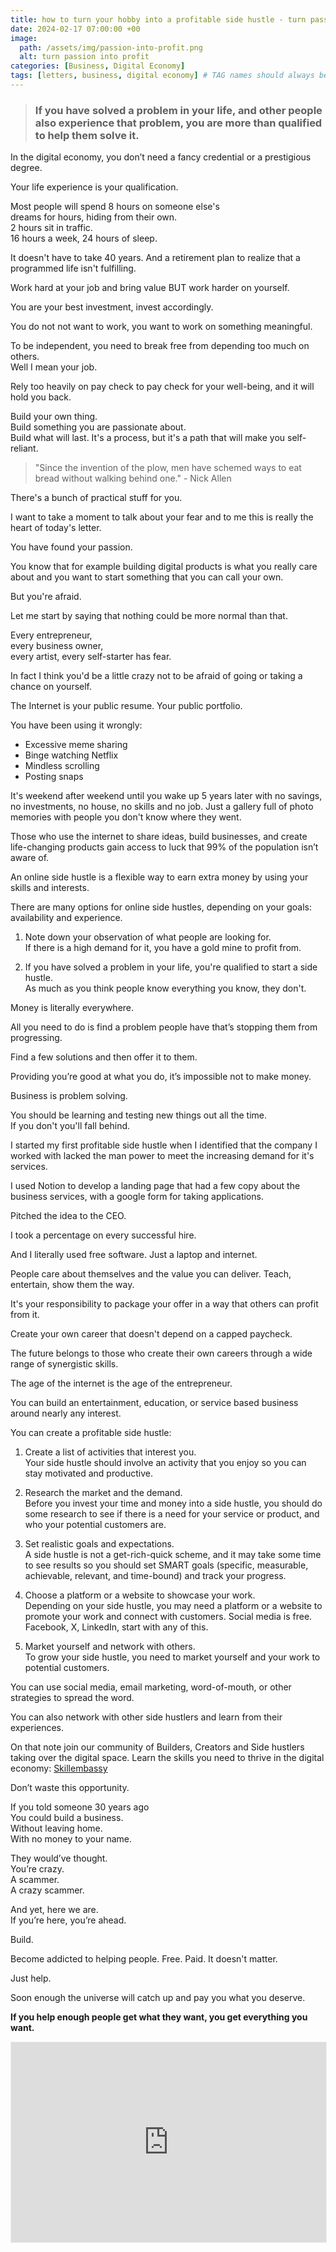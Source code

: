 ```yaml
---
title: how to turn your hobby into a profitable side hustle - turn passion into profit
date: 2024-02-17 07:00:00 +00
image:
  path: /assets/img/passion-into-profit.png
  alt: turn passion into profit
categories: [Business, Digital Economy]
tags: [letters, business, digital economy] # TAG names should always be lowercase
---
```


> ### If you have solved a problem in your life, and other people also experience that problem, you are more than qualified to help them solve it. 

In the digital economy, you don’t need a fancy credential or a prestigious degree.

Your life experience is your qualification.

Most people will spend 8 hours on someone else's  
dreams for hours, hiding from their own.  
2 hours sit in traffic.  
16 hours a week, 24 hours of sleep. 

It doesn't have to take 40 years. And a retirement plan to realize that a programmed life isn't fulfilling. 

Work hard at your job and bring value BUT work harder on yourself. 

You are your best investment, invest accordingly.

You do not not want to work, you want to work on something meaningful.

To be independent, you need to break free from depending too much on others.  
Well I mean your job.

Rely too heavily on pay check to pay check for your well-being, and it will hold you back.

Build your  own thing.  
Build something you are passionate about.  
Build what will last. It's a process, but it's a path that will make you self-reliant.

> "Since the invention of the plow, men have schemed ways to eat bread without walking behind one." - Nick Allen

There's a bunch of practical stuff for you.

I want to take a moment to talk about your fear and to me this is really the heart of today's letter. 

You have found your passion.

You know that for example building digital products is what you really care about and you want to start something that you can call your own.

But you're afraid.

Let me start by saying that nothing could be more normal than that. 

Every entrepreneur,  
every business owner,  
every artist, every self-starter has fear.

In fact I think you'd be a little crazy not to be afraid of going or taking a chance on yourself.

The Internet is your public resume. Your public portfolio.

You have been using it wrongly:
 - Excessive meme sharing 
 - Binge watching Netflix
 - Mindless scrolling 
 - Posting snaps

It's weekend after weekend until you wake up 5 years later with no savings, no investments, no house, no skills and no job.
Just a gallery full of photo memories with people you don't know where they went.

Those who use the internet to share ideas, build businesses, and create life-changing products gain access to luck that 99% of the population isn’t aware of.

An online side hustle is a flexible way to earn extra money by using your skills and interests. 

There are many options for online side hustles, depending on your goals: availability and experience. 

1. Note down your observation of what people are looking for.  
If there is a high demand for it, you have a gold mine to profit from.

2. If you have solved a problem in your life, you're qualified to start a side hustle.  
As much as you think people know everything you know, they don't.

Money is literally everywhere.

All you need to do is find a problem people have that’s stopping them from progressing.

Find a few solutions and then offer it to them.

Providing you’re good at what you do, it’s impossible not to make money.

Business is problem solving.

You should be learning and testing new things out all the time.  
If you don't you'll fall behind.

I started my first profitable side hustle when I identified that the company I worked with lacked the man power to meet the increasing demand for it's services.

I used Notion to develop a landing page that had a few copy about the business services, with a google form for taking applications.

Pitched the idea to the CEO.

I took a percentage on every successful hire. 

And I literally used free software. Just a laptop and internet.

People care about themselves and the value you can deliver. 
Teach, entertain, show them the way. 

It's your responsibility to package your offer in a way that others can profit from it.

Create your own career that doesn't depend on a capped paycheck.

The future belongs to those who create their own careers through a wide range of synergistic skills.

The age of the internet is the age of the entrepreneur.

You can build an entertainment, education, or service based business around nearly any interest.

You can create a profitable side hustle:

1. Create a list of activities that interest you.  
Your side hustle should involve an activity that you enjoy so you can stay motivated and productive.

2. Research the market and the demand.  
Before you invest your time and money into a side hustle, you should do some research to see if there is a need for your service or product, and who your potential customers are. 

3. Set realistic goals and expectations.  
A side hustle is not a get-rich-quick scheme, and it may take some time to see results so you should set SMART goals (specific, measurable, achievable, relevant, and time-bound) and track your progress. 

4. Choose a platform or a website to showcase your work.  
Depending on your side hustle, you may need a platform or a website to promote your work and connect with customers. Social media is free.  Facebook, X, LinkedIn, start with any of this.

5. Market yourself and network with others.  
To grow your side hustle, you need to market yourself and your work to potential customers. 

You can use social media, email marketing, word-of-mouth, or other strategies to spread the word. 

You can also network with other side hustlers and learn from their experiences. 

On that note join our community of Builders, Creators and Side hustlers taking over the digital space. Learn the skills you need to thrive in the digital economy: [Skillembassy](https://nas.io/skillembassy)

Don’t waste this opportunity.

If you told someone 30 years ago  
You could build a business.  
Without leaving home.  
With no money to your name.

They would’ve thought.  
You’re crazy.  
A scammer.  
A crazy scammer.

And yet, here we are.  
If you’re here, you’re ahead.

Build.

Become addicted to helping people.
Free. Paid. It doesn't matter.

Just help.

Soon enough the universe will catch up and pay you what you deserve.

**If you help enough people get what they want, you get everything you want.**

<iframe src="https://patrickkyei.substack.com/embed" width="100%" height="320" style="border:1px solid #EEE; background:white;" frameborder="0" scrolling="no"></iframe>

